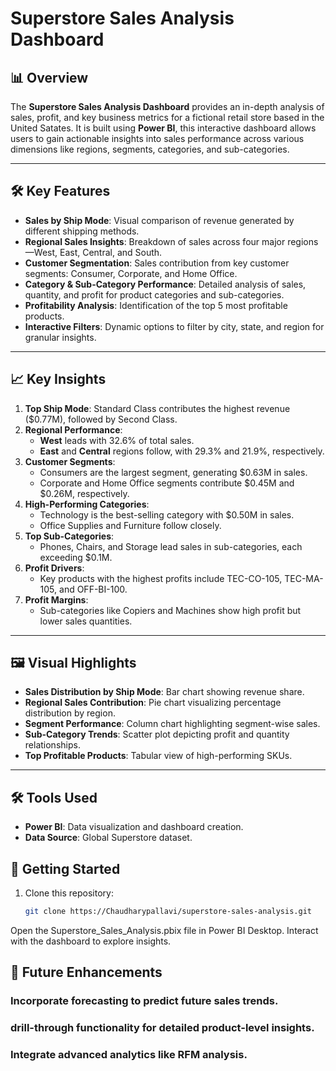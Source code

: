 # Superstore Sales Analysis Dashboard

## 📊 Overview

The **Superstore Sales Analysis Dashboard** provides an in-depth analysis of sales, profit, and key business metrics for a fictional retail store based in the United Satates. It is built using **Power BI**, this interactive dashboard allows users to gain actionable insights into sales performance across various dimensions like regions, segments, categories, and sub-categories.

---

## 🛠️ Key Features

- **Sales by Ship Mode**: Visual comparison of revenue generated by different shipping methods.
- **Regional Sales Insights**: Breakdown of sales across four major regions—West, East, Central, and South.
- **Customer Segmentation**: Sales contribution from key customer segments: Consumer, Corporate, and Home Office.
- **Category & Sub-Category Performance**: Detailed analysis of sales, quantity, and profit for product categories and sub-categories.
- **Profitability Analysis**: Identification of the top 5 most profitable products.
- **Interactive Filters**: Dynamic options to filter by city, state, and region for granular insights.

---

## 📈 Key Insights

1. **Top Ship Mode**: Standard Class contributes the highest revenue ($0.77M), followed by Second Class.
2. **Regional Performance**: 
   - **West** leads with 32.6% of total sales.
   - **East** and **Central** regions follow, with 29.3% and 21.9%, respectively.
3. **Customer Segments**:
   - Consumers are the largest segment, generating $0.63M in sales.
   - Corporate and Home Office segments contribute $0.45M and $0.26M, respectively.
4. **High-Performing Categories**:
   - Technology is the best-selling category with $0.50M in sales.
   - Office Supplies and Furniture follow closely.
5. **Top Sub-Categories**:
   - Phones, Chairs, and Storage lead sales in sub-categories, each exceeding $0.1M.
6. **Profit Drivers**:
   - Key products with the highest profits include TEC-CO-105, TEC-MA-105, and OFF-BI-100.
7. **Profit Margins**:
   - Sub-categories like Copiers and Machines show high profit but lower sales quantities.

---

## 🖼️ Visual Highlights

- **Sales Distribution by Ship Mode**: Bar chart showing revenue share.
- **Regional Sales Contribution**: Pie chart visualizing percentage distribution by region.
- **Segment Performance**: Column chart highlighting segment-wise sales.
- **Sub-Category Trends**: Scatter plot depicting profit and quantity relationships.
- **Top Profitable Products**: Tabular view of high-performing SKUs.

---

## 🛠️ Tools Used

- **Power BI**: Data visualization and dashboard creation.
- **Data Source**: Global Superstore dataset.



## 🚀 Getting Started

1. Clone this repository:
   ```bash
   git clone https://Chaudharypallavi/superstore-sales-analysis.git
Open the Superstore_Sales_Analysis.pbix file in Power BI Desktop.
Interact with the dashboard to explore insights.

## 🎯 Future Enhancements
### Incorporate forecasting to predict future sales trends.
### drill-through functionality for detailed product-level insights.
### Integrate advanced analytics like RFM analysis.


